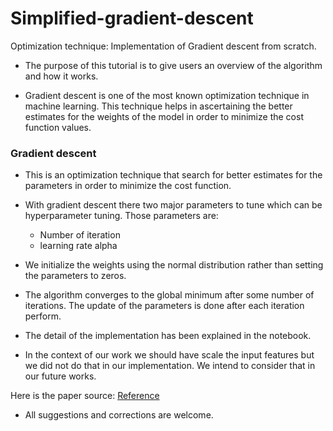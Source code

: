 # Simplified-gradient-descent
Optimization technique: Implementation of Gradient descent from scratch.

- The purpose of this tutorial is to give users an overview of the algorithm and how it works. 

- Gradient descent is one of the most known optimization technique in machine learning. This technique helps in ascertaining the better estimates for the weights of the model in order to minimize the cost function values.

### Gradient descent 

- This is an optimization technique that search for better estimates for the parameters in order to minimize the cost function.

- With gradient descent there two major parameters to tune which can be hyperparameter tuning. Those parameters are: 
  - Number of iteration 
  - learning rate alpha
- We initialize the weights using the normal distribution rather than setting the parameters to zeros. 
- The algorithm converges to the global minimum after some number of iterations. The update of the parameters is done after each iteration perform. 
- The detail of the implementation has been explained in the notebook. 
- In the context of our work we should have scale the input features but we did not do that in our implementation. We intend to consider that in our future works. 

Here is the paper source: [Reference](http://cs229.stanford.edu/notes2019fall/cs229-notes1.pdf)

- All suggestions and corrections are welcome. 
